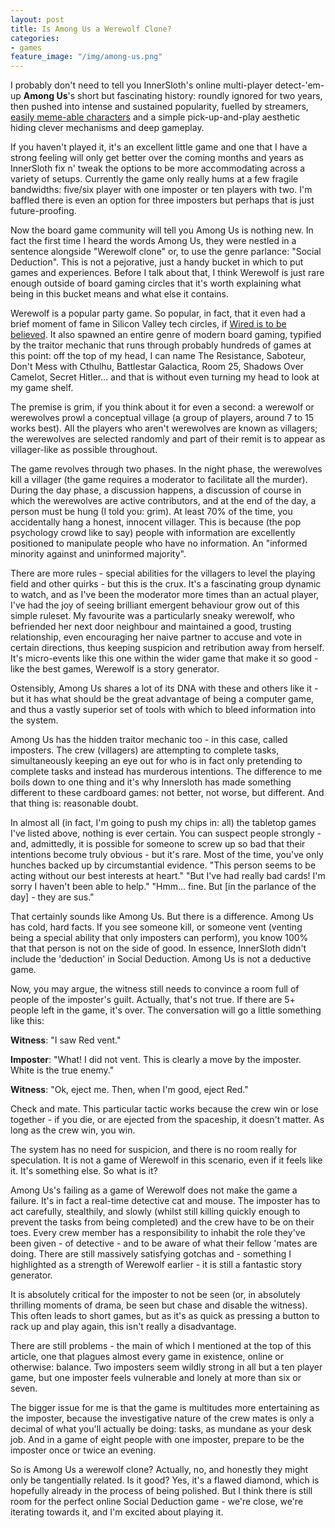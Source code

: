 ```yaml
---
layout: post
title: Is Among Us a Werewolf Clone?
categories:
- games
feature_image: "/img/among-us.png"
---
```

I probably don't need to tell you InnerSloth's online multi-player detect-'em-up **Among Us**'s short but fascinating history: roundly ignored for two years, then pushed into intense and sustained popularity, fuelled by streamers, [easily meme-able characters](https://www.reddit.com/r/AmongUs/) and a simple pick-up-and-play aesthetic hiding clever mechanisms and deep gameplay.

If you haven't played it, it's an excellent little game and one that I have a strong feeling will only get better over the coming months and years as InnerSloth fix n' tweak the options to be more accommodating across a variety of setups. Currently the game only really hums at a few fragile bandwidths: five/six player with one imposter or ten players with two. I'm baffled there is even an option for three imposters but perhaps that is just future-proofing.

Now the board game community will tell you Among Us is nothing new. In fact the first time I heard the words Among Us, they were nestled in a sentence alongside "Werewolf clone" or, to use the genre parlance: "Social Deduction". This is not a pejorative, just a handy bucket in which to put games and experiences. Before I talk about that, I think Werewolf is just rare enough outside of board gaming circles that it's worth explaining what being in this bucket means and what else it contains.

Werewolf is a popular party game. So popular, in fact, that it even had a brief moment of fame in Silicon Valley tech circles, if [Wired is to be believed](https://www.wired.co.uk/article/werewolf). It also spawned an entire genre of modern board gaming, typified by the traitor mechanic that runs through probably hundreds of games at this point: off the top of my head, I can name The Resistance, Saboteur, Don't Mess with Cthulhu, Battlestar Galactica, Room 25, Shadows Over Camelot, Secret Hitler... and that is without even turning my head to look at my game shelf.

The premise is grim, if you think about it for even a second: a werewolf or werewolves prowl a conceptual village (a group of players, around 7 to 15 works best). All the players who aren't werewolves are known as villagers; the werewolves are selected randomly and part of their remit is to appear as villager-like as possible throughout.

The game revolves through two phases. In the night phase, the werewolves kill a villager (the game requires a moderator to facilitate all the murder). During the day phase, a discussion happens, a discussion of course in which the werewolves are active contributors, and at the end of the day, a person must be hung (I told you: grim). At least 70% of the time, you accidentally hang a honest, innocent villager. This is because (the pop psychology crowd like to say) people with information are excellently positioned to manipulate people who have no information. An "informed minority against and uninformed majority".

There are more rules - special abilities for the villagers to level the playing field and other quirks - but this is the crux. It's a fascinating group dynamic to watch, and as I've been the moderator more times than an actual player, I've had the joy of seeing brilliant emergent behaviour grow out of this simple ruleset. My favourite was a particularly sneaky werewolf, who befriended her next door neighbour and maintained a good, trusting relationship, even encouraging her naive partner to accuse and vote in certain directions, thus keeping suspicion and retribution away from herself. It's micro-events like this one within the wider game that make it so good - like the best games, Werewolf is a story generator.

Ostensibly, Among Us shares a lot of its DNA with these and others like it - but it has what should be the great advantage of being a computer game, and thus a vastly superior set of tools with which to bleed information into the system.

Among Us has the hidden traitor mechanic too - in this case, called imposters. The crew (villagers) are attempting to complete tasks, simultaneously keeping an eye out for who is in fact only pretending to complete tasks and instead has murderous intentions. The difference to me boils down to one thing and it's why Innersloth has made something different to these cardboard games: not better, not worse, but different. And that thing is: reasonable doubt. 

In almost all (in fact, I'm going to push my chips in: all) the tabletop games I've listed above, nothing is ever certain. You can suspect people strongly - and, admittedly, it is possible for someone to screw up so bad that their intentions become truly obvious - but it's rare. Most of the time, you've only hunches backed up by circumstantial evidence. "This person seems to be acting without our best interests at heart." "But I've had really bad cards! I'm sorry I haven't been able to help." "Hmm... fine. But [in the parlance of the day] - they are sus." 

That certainly sounds like Among Us. But there is a difference. Among Us has cold, hard facts. If you see someone kill, or someone vent (venting being a special ability that only imposters can perform), you know 100% that that person is not on the side of good. In essence, InnerSloth didn't include the 'deduction' in Social Deduction. Among Us is not a deductive game.

Now, you may argue, the witness still needs to convince a room full of people of the imposter's guilt. Actually, that's not true. If there are 5+ people left in the game, it's over. The conversation will go a little something like this:

**Witness**: "I saw Red vent."

**Imposter**: "What! I did not vent. This is clearly a move by the imposter. White is the true enemy."

**Witness**: "Ok, eject me. Then, when I'm good, eject Red."

Check and mate. This particular tactic works because the crew win or lose together - if you die, or are ejected from the spaceship, it doesn't matter. As long as the crew win, you win.

The system has no need for suspicion, and there is no room really for speculation. It is not a game of Werewolf in this scenario, even if it feels like it. It's something else. So what is it?

Among Us's failing as a game of Werewolf does not make the game a failure. It's in fact a real-time detective cat and mouse. The imposter has to act carefully, stealthily, and slowly (whilst still killing quickly enough to prevent the tasks from being completed) and the crew have to be on their toes. Every crew member has a responsibility to inhabit the role they've been given - of detective - and to be aware of what their fellow 'mates are doing. There are still massively satisfying gotchas and - something I highlighted as a strength of Werewolf earlier - it is still a fantastic story generator.

It is absolutely critical for the imposter to not be seen (or, in absolutely thrilling moments of drama, be seen but chase and disable the witness). This often leads to short games, but as it's as quick as pressing a button to rack up and play again, this isn't really a disadvantage.

There are still problems - the main of which I mentioned at the top of this article, one that plagues almost every game in existence, online or otherwise: balance. Two imposters seem wildly strong in all but a ten player game, but one imposter feels vulnerable and lonely at more than six or seven.

The bigger issue for me is that the game is multitudes more entertaining as the imposter, because the investigative nature of the crew mates is only a decimal of what you'll actually be doing: tasks, as mundane as your desk job. And in a game of eight people with one imposter, prepare to be the imposter once or twice an evening.

So is Among Us a werewolf clone? Actually, no, and honestly they might only be tangentially related. Is it good? Yes, it's a flawed diamond, which is hopefully already in the process of being polished. But I think there is still room for the perfect online Social Deduction game - we're close, we're iterating towards it, and I'm excited about playing it.

